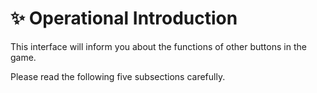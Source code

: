 # ✨ Operational Introduction

This interface will inform you about the functions of other buttons in the game.

Please read the following five subsections carefully.
